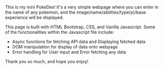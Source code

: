 This is my mini PokeDex! It's a very simple webpage where you can enter in the name of any pokemon, 
and the image/name/abilities/type(s)/base experience will be displayed. 

This page is built with HTML Bootstrap, CSS, and Vanilla Javascript. 
Some of the functionalities within the Javascript file include: 
 - Async functions for fetching API data and Displaying fetched data 
 - DOM manipulation for display of data onto webpage 
 - Error handling for User input and Error fetching any data 

Thank you so much, and hope you enjoy! 